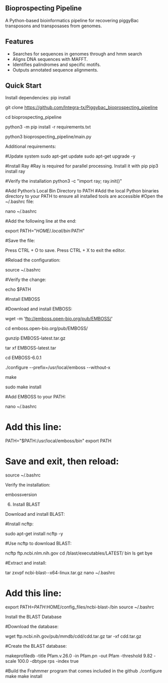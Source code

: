 ## Bioprospecting Pipeline
A Python-based bioinformatics pipeline for recovering piggyBac transposons and transposases from genomes.

## Features
- Searches for sequences in genomes through and hmm search
- Aligns DNA sequences with MAFFT.
- Identifies palindromes and specific motifs.
- Outputs annotated sequence alignments.

## Quick Start
Install dependencies:
pip install

git clone https://github.com/Integra-tx/Piggybac_bioprospecting_pipeline

cd bioprospecting_pipeline

python3 -m pip install -r requirements.txt

python3 bioprospecting_pipeline/main.py

Additional requirements:

#Update system
sudo apt-get update
sudo apt-get upgrade -y

#Install Ray
#Ray is required for parallel processing. Install it with pip
pip3 install ray

#Verify the installation
python3 -c "import ray; ray.init()"

#Add Python’s Local Bin Directory to PATH
#Add the local Python binaries directory to your PATH to ensure all installed tools are accessible
#Open the ~/.bashrc file:

nano ~/.bashrc

#Add the following line at the end:

export PATH="$HOME/.local/bin:$PATH"

#Save the file:

Press CTRL + O to save.
Press CTRL + X to exit the editor.

#Reload the configuration:

source ~/.bashrc

#Verify the change:

echo $PATH

#Install EMBOSS

#Download and install EMBOSS:

wget -m 'ftp://emboss.open-bio.org/pub/EMBOSS/'

cd emboss.open-bio.org/pub/EMBOSS/

gunzip EMBOSS-latest.tar.gz

tar xf EMBOSS-latest.tar

cd EMBOSS-6.0.1

./configure --prefix=/usr/local/emboss --without-x

make

sudo make install

#Add EMBOSS to your PATH:

nano ~/.bashrc
# Add this line:
PATH="$PATH:/usr/local/emboss/bin"
export PATH
# Save and exit, then reload:
source ~/.bashrc

Verify the installation:

embossversion

6. Install BLAST

Download and install BLAST:

#Install ncftp:

sudo apt-get install ncftp -y

#Use ncftp to download BLAST:

ncftp ftp.ncbi.nlm.nih.gov
cd /blast/executables/LATEST/
bin
ls
get <latest BLAST tar.gz for Linux>
bye

#Extract and install:

tar zxvpf ncbi-blast-<version>-x64-linux.tar.gz
nano ~/.bashrc
# Add this line:
export PATH=$PATH:$HOME/config_files/ncbi-blast-<version>/bin
source ~/.bashrc

Install the BLAST Database

#Download the database:

wget ftp.ncbi.nih.gov/pub/mmdb/cdd/cdd.tar.gz
tar -xf cdd.tar.gz

#Create the BLAST database:

makeprofiledb -title Pfam.v.26.0 -in Pfam.pn -out Pfam -threshold 9.82 -scale 100.0 -dbtype rps -index true

#Build the Frahmmer program that comes included in the github
./configure
make
make install  


